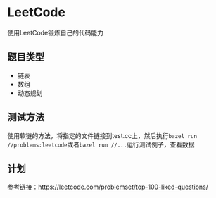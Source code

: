 # LeetCode

使用LeetCode锻炼自己的代码能力

## 题目类型

* 链表
* 数组
* 动态规划

## 测试方法

使用软链的方法，将指定的文件链接到test.cc上，然后执行`bazel run //problems:leetcode`或者`bazel run //...`运行测试例子，查看数据

## 计划

参考链接：https://leetcode.com/problemset/top-100-liked-questions/